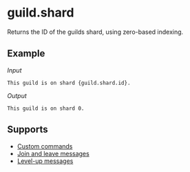 # guild.shard

Returns the ID of the guilds shard, using zero-based indexing.

## Example

*Input*
```
This guild is on shard {guild.shard.id}.
```
*Output*
```
This guild is on shard 0.
```

## Supports

* [Custom commands](/Modules/custom_commands/)
* [Join and leave messages](/Modules/join_leave_messages/)
* [Level-up messages](/Modules/levels/)

